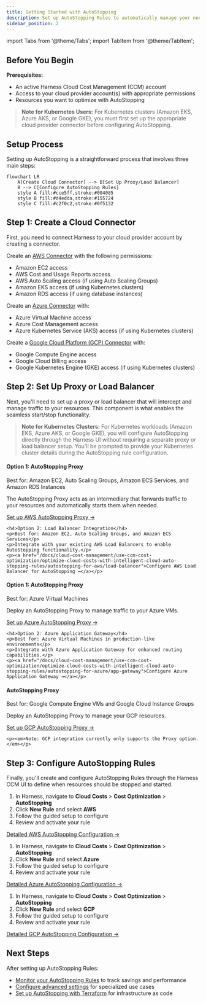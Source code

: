 ```yaml
---
title: Getting Started with AutoStopping
description: Set up AutoStopping Rules to automatically manage your non-production resources and reduce cloud costs by up to 70%.
sidebar_position: 2
---
```


import Tabs from '@theme/Tabs';
import TabItem from '@theme/TabItem';

## Before You Begin

**Prerequisites:**
- An active Harness Cloud Cost Management (CCM) account
- Access to your cloud provider account(s) with appropriate permissions
- Resources you want to optimize with AutoStopping

> **Note for Kubernetes Users:** For Kubernetes clusters (Amazon EKS, Azure AKS, or Google GKE), you must first set up the appropriate cloud provider connector before configuring AutoStopping.

## Setup Process

Setting up AutoStopping is a straightforward process that involves three main steps:

```mermaid
flowchart LR
    A[Create Cloud Connector] --> B[Set Up Proxy/Load Balancer]
    B --> C[Configure AutoStopping Rules]
    style A fill:#cce5ff,stroke:#004085
    style B fill:#d4edda,stroke:#155724
    style C fill:#c2f0c2,stroke:#0f5132
```

## Step 1: Create a Cloud Connector

First, you need to connect Harness to your cloud provider account by creating a connector.

<Tabs>
  <TabItem value="aws" label="AWS">
    <p>Create an <a href="/docs/cloud-cost-management/get-started/onboarding-guide/set-up-cost-visibility-for-aws">AWS Connector</a> with the following permissions:</p>
    <ul>
      <li>Amazon EC2 access</li>
      <li>AWS Cost and Usage Reports access</li>
      <li>AWS Auto Scaling access (if using Auto Scaling Groups)</li>
      <li>Amazon EKS access (if using Kubernetes clusters)</li>
      <li>Amazon RDS access (if using database instances)</li>
    </ul>
  </TabItem>
  <TabItem value="azure" label="Azure">
    <p>Create an <a href="/docs/cloud-cost-management/get-started/onboarding-guide/set-up-cost-visibility-for-azure">Azure Connector</a> with:</p>
    <ul>
      <li>Azure Virtual Machine access</li>
      <li>Azure Cost Management access</li>
      <li>Azure Kubernetes Service (AKS) access (if using Kubernetes clusters)</li>
    </ul>
  </TabItem>
  <TabItem value="gcp" label="GCP">
    <p>Create a <a href="/docs/cloud-cost-management/get-started/onboarding-guide/set-up-cost-visibility-for-gcp">Google Cloud Platform (GCP) Connector</a> with:</p>
    <ul>
      <li>Google Compute Engine access</li>
      <li>Google Cloud Billing access</li>
      <li>Google Kubernetes Engine (GKE) access (if using Kubernetes clusters)</li>
    </ul>
  </TabItem>
</Tabs>

## Step 2: Set Up Proxy or Load Balancer

Next, you'll need to set up a proxy or load balancer that will intercept and manage traffic to your resources. This component is what enables the seamless start/stop functionality.

> **Note for Kubernetes Clusters:** For Kubernetes workloads (Amazon EKS, Azure AKS, or Google GKE), you will configure AutoStopping directly through the Harness UI without requiring a separate proxy or load balancer setup. You'll be prompted to provide your Kubernetes cluster details during the AutoStopping rule configuration.


<Tabs>
  <TabItem value="aws" label="AWS">
    <h4>Option 1: AutoStopping Proxy</h4>
    <p>Best for: Amazon EC2, Auto Scaling Groups, Amazon ECS Services, and Amazon RDS Instances</p>
    <p>The AutoStopping Proxy acts as an intermediary that forwards traffic to your resources and automatically starts them when needed.</p>
    <p><a href="/docs/cloud-cost-management/use-ccm-cost-optimization/optimize-cloud-costs-with-intelligent-cloud-auto-stopping-rules/autostopping-for-aws/autostopping-proxy">Set up AWS AutoStopping Proxy →</a></p>
    
    <h4>Option 2: Load Balancer Integration</h4>
    <p>Best for: Amazon EC2, Auto Scaling Groups, and Amazon ECS Services</p>
    <p>Integrate with your existing AWS Load Balancers to enable AutoStopping functionality.</p>
    <p><a href="/docs/cloud-cost-management/use-ccm-cost-optimization/optimize-cloud-costs-with-intelligent-cloud-auto-stopping-rules/autostopping-for-aws/load-balancer">Configure AWS Load Balancer for AutoStopping →</a></p>
  </TabItem>
  
  <TabItem value="azure" label="Azure">
    <h4>Option 1: AutoStopping Proxy</h4>
    <p>Best for: Azure Virtual Machines</p>
    <p>Deploy an AutoStopping Proxy to manage traffic to your Azure VMs.</p>
    <p><a href="/docs/cloud-cost-management/use-ccm-cost-optimization/optimize-cloud-costs-with-intelligent-cloud-auto-stopping-rules/autostopping-for-azure/proxy">Set up Azure AutoStopping Proxy →</a></p>
    
    <h4>Option 2: Azure Application Gateway</h4>
    <p>Best for: Azure Virtual Machines in production-like environments</p>
    <p>Integrate with Azure Application Gateway for enhanced routing capabilities.</p>
    <p><a href="/docs/cloud-cost-management/use-ccm-cost-optimization/optimize-cloud-costs-with-intelligent-cloud-auto-stopping-rules/autostopping-for-azure/app-gateway">Configure Azure Application Gateway →</a></p>
  </TabItem>
  
  <TabItem value="gcp" label="GCP">
    <h4>AutoStopping Proxy</h4>
    <p>Best for: Google Compute Engine VMs and Google Cloud Instance Groups</p>
    <p>Deploy an AutoStopping Proxy to manage your GCP resources.</p>
    <p><a href="/docs/cloud-cost-management/use-ccm-cost-optimization/optimize-cloud-costs-with-intelligent-cloud-auto-stopping-rules/autostopping-for-gcp/proxy">Set up GCP AutoStopping Proxy →</a></p>
    
    <p><em>Note: GCP integration currently only supports the Proxy option.</em></p>
  </TabItem>
</Tabs>

## Step 3: Configure AutoStopping Rules

Finally, you'll create and configure AutoStopping Rules through the Harness CCM UI to define when resources should be stopped and started.

<Tabs>
  <TabItem value="aws" label="AWS">
    <ol>
      <li>In Harness, navigate to <strong>Cloud Costs</strong> > <strong>Cost Optimization</strong> > <strong>AutoStopping</strong></li>
      <li>Click <strong>New Rule</strong> and select <strong>AWS</strong></li>
      <li>Follow the guided setup to configure</li>
      <li>Review and activate your rule</li>
    </ol>
    <p><a href="/docs/cloud-cost-management/use-ccm-cost-optimization/optimize-cloud-costs-with-intelligent-cloud-auto-stopping-rules/autostopping-for-aws/create-rule-ec2">Detailed AWS AutoStopping Configuration →</a></p>
  </TabItem>
  
  <TabItem value="azure" label="Azure">
    <ol>
      <li>In Harness, navigate to <strong>Cloud Costs</strong> > <strong>Cost Optimization</strong> > <strong>AutoStopping</strong></li>
      <li>Click <strong>New Rule</strong> and select <strong>Azure</strong></li>
      <li>Follow the guided setup to configure</li>
      <li>Review and activate your rule</li>
    </ol>
    <p><a href="/docs/cloud-cost-management/use-ccm-cost-optimization/optimize-cloud-costs-with-intelligent-cloud-auto-stopping-rules/autostopping-for-azure/create-rules-vm">Detailed Azure AutoStopping Configuration →</a></p>
  </TabItem>
  
  <TabItem value="gcp" label="GCP">
    <ol>
      <li>In Harness, navigate to <strong>Cloud Costs</strong> > <strong>Cost Optimization</strong> > <strong>AutoStopping</strong></li>
      <li>Click <strong>New Rule</strong> and select <strong>GCP</strong></li>
      <li>Follow the guided setup to configure</li>
      <li>Review and activate your rule</li>
    </ol>
    <p><a href="/docs/cloud-cost-management/use-ccm-cost-optimization/optimize-cloud-costs-with-intelligent-cloud-auto-stopping-rules/autostopping-for-gcp/create-rule-vm">Detailed GCP AutoStopping Configuration →</a></p>
  </TabItem>
</Tabs>

## Next Steps

After setting up AutoStopping Rules:

- [Monitor your AutoStopping Rules](/docs/cloud-cost-management/use-ccm-cost-optimization/optimize-cloud-costs-with-intelligent-cloud-auto-stopping-rules/autostopping-rules-overview-page) to track savings and performance
- [Configure advanced settings](/docs/cloud-cost-management/use-ccm-cost-optimization/optimize-cloud-costs-with-intelligent-cloud-auto-stopping-rules/2-configure-ecg-for-auto-stopping-rules) for specialized use cases
- [Set up AutoStopping with Terraform](/docs/cloud-cost-management/use-ccm-cost-optimization/optimize-cloud-costs-with-intelligent-cloud-auto-stopping-rules/create-auto-stopping-rules-for-terraform) for infrastructure as code


